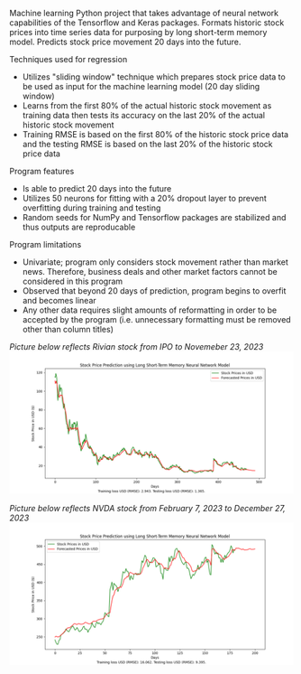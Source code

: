 Machine learning Python project that takes advantage of neural network capabilities of the Tensorflow and Keras packages. Formats historic stock prices into time series data for purposing by long short-term memory model. Predicts stock price movement 20 days into the future.

Techniques used for regression
- Utilizes "sliding window" technique which prepares stock price data to be used as input for the machine learning model (20 day sliding window)
- Learns from the first 80% of the actual historic stock movement as training data then tests its accuracy on the last 20% of the actual historic stock movement
- Training RMSE is based on the first 80% of the historic stock price data and the testing RMSE is based on the last 20% of the historic stock price data

Program features
- Is able to predict 20 days into the future
- Utilizes 50 neurons for fitting with a 20% dropout layer to prevent overfitting during training and testing
- Random seeds for NumPy and Tensorflow packages are stabilized and thus outputs are reproducable

Program limitations
- Univariate; program only considers stock movement rather than market news. Therefore, business deals and other market factors cannot be considered in this program
- Observed that beyond 20 days of prediction, program begins to overfit and becomes linear
- Any other data requires slight amounts of reformatting in order to be accepted by the program (i.e. unnecessary formatting must be removed other than column titles)

_Picture below reflects Rivian stock from IPO to Novemeber 23, 2023_
![Image](Output_RIVN.png)

_Picture below reflects NVDA stock from February 7, 2023 to December 27, 2023_
![Image](Output_NVDA.png)
